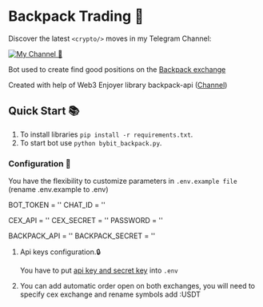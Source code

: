 # Backpack Trading 🔹


Discover the latest `<crypto/>` moves in my Telegram Channel:

[![My Channel 🥰](https://img.shields.io/badge/MinorHyper_|_Subscribe_🥰-0A66C2?style=for-the-badge&logo=telegram&logoColor=white)](https://t.me/+ZiA71w9HAfA5ODEy) 

Bot used to create find good positions on the [Backpack exchange](https://backpack.exchange/refer/binance)

Created with help of Web3 Enjoyer library backpack-api ([Channel](https://t.me/web3_enjoyer_club))
## Quick Start 📚
   1. To install libraries `pip install -r requirements.txt`.
   2. To start bot use `python bybit_backpack.py`.

### Configuration 📧

You have the flexibility to customize parameters in `.env.example file` (rename .env.example to .env)

BOT_TOKEN = ''
CHAT_ID = ''

CEX_API = ''
CEX_SECRET = ''
PASSWORD = ''

BACKPACK_API = ''
BACKPACK_SECRET = ''

1. Api keys configuration.🔒

   You have to put [api key and secret key](https://backpack.exchange/settings/api-keys) into `.env` 


2. You can add automatic order open on both exchanges, you will need to specify cex exchange and rename symbols add :USDT
